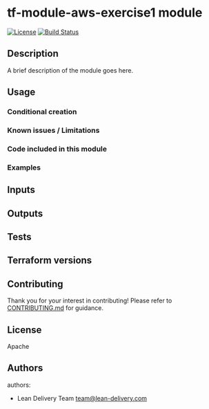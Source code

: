 # tf-module-aws-exercise1 module

[![License](https://img.shields.io/badge/license-Apache-green.svg?style=flat)](https://raw.githubusercontent.com/lean-delivery/tf-module-tf-module-aws-exercise1/master/LICENSE)
[![Build Status](https://travis-ci.org/lean-delivery/tf-module-tf-module-aws-exercise1.svg?branch=master)](https://travis-ci.org/lean-delivery/tf-module-tf-module-aws-exercise1)

## Description

A brief description of the module goes here.

## Usage

### Conditional creation

### Known issues / Limitations

### Code included in this module

### Examples

## Inputs

## Outputs

## Tests

## Terraform versions

## Contributing
Thank you for your interest in contributing! Please refer to [CONTRIBUTING.md](https://github.com/lean-delivery/tf-module-tf-module-aws-exercise1/CONTRIBUTING.md) for guidance.

## License

Apache

## Authors

authors:
  - Lean Delivery Team <team@lean-delivery.com>
